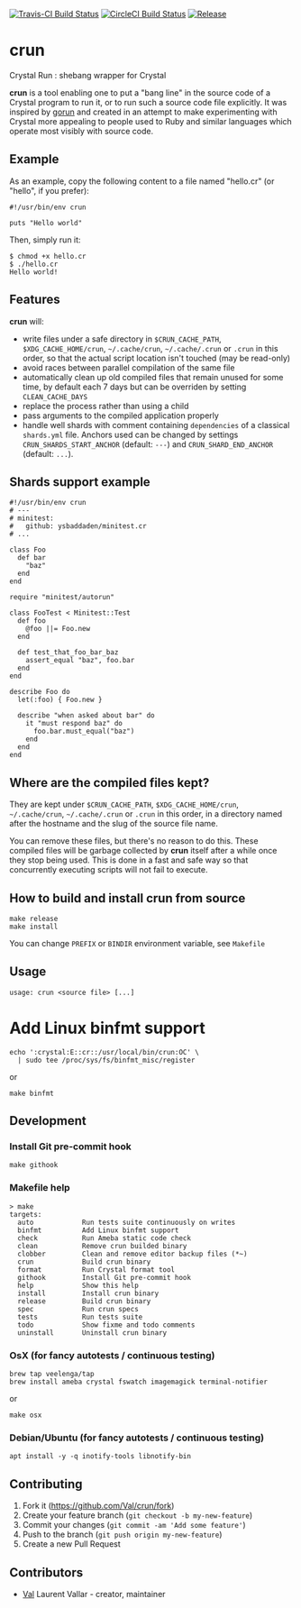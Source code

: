 [![Travis-CI Build Status](https://travis-ci.org/Val/crun.svg?branch=master)](https://travis-ci.org/Val/crun)
[![CircleCI Build Status](https://circleci.com/gh/Val/crun.svg?style=shield)](https://circleci.com/gh/Val/crun)
[![Release](https://img.shields.io/github/release/Val/crun.svg?maxAge=360)](https://github.com/Val/crun/releases)

# crun
Crystal Run : shebang wrapper for Crystal

**crun** is a tool enabling one to put a "bang line" in the source code of
a Crystal program to run it, or to run such a source code file explicitly.
It was inspired by [gorun](https://github.com/erning/gorun) and created in
an attempt to make experimenting with Crystal more appealing to people
used to Ruby and similar languages which operate most visibly with source
code.

## Example

As an example, copy the following content to a file named "hello.cr" (or
"hello", if you prefer):

```Crystal
#!/usr/bin/env crun

puts "Hello world"
```

Then, simply run it:


```
$ chmod +x hello.cr
$ ./hello.cr
Hello world!
```

## Features

**crun** will:

  * write files under a safe directory in `$CRUN_CACHE_PATH`,
    `$XDG_CACHE_HOME/crun`, `~/.cache/crun`, `~/.cache/.crun` or `.crun`
    in this order, so that the actual script location isn't touched
    (may be read-only)
  * avoid races between parallel compilation of the same file
  * automatically clean up old compiled files that remain unused for
    some time, by default each 7 days but can be overriden by setting
    `CLEAN_CACHE_DAYS`
  * replace the process rather than using a child
  * pass arguments to the compiled application properly
  * handle well shards with comment containing `dependencies` of a
    classical `shards.yml` file. Anchors used can be changed by settings
    `CRUN_SHARDS_START_ANCHOR` (default: `---`) and
    `CRUN_SHARD_END_ANCHOR` (default: `...`).

## Shards support example

```Crystal
#!/usr/bin/env crun
# ---
# minitest:
#   github: ysbaddaden/minitest.cr
# ...

class Foo
  def bar
    "baz"
  end
end

require "minitest/autorun"

class FooTest < Minitest::Test
  def foo
    @foo ||= Foo.new
  end

  def test_that_foo_bar_baz
    assert_equal "baz", foo.bar
  end
end

describe Foo do
  let(:foo) { Foo.new }

  describe "when asked about bar" do
    it "must respond baz" do
      foo.bar.must_equal("baz")
    end
  end
end

```

## Where are the compiled files kept?

They are kept under `$CRUN_CACHE_PATH`, `$XDG_CACHE_HOME/crun`,
`~/.cache/crun`, `~/.cache/.crun` or `.crun` in this order, in a directory
named after the hostname and the slug of the source file name.

You can remove these files, but there's no reason to do this. These
compiled files will be garbage collected by **crun** itself after a while
once they stop being used. This is done in a fast and safe way so that
concurrently executing scripts will not fail to execute.

## How to build and install crun from source

```Shell
make release
make install
```

You can change `PREFIX` or `BINDIR` environment variable, see `Makefile`

## Usage

```Shell
usage: crun <source file> [...]
```

# Add Linux binfmt support

``` Shell
echo ':crystal:E::cr::/usr/local/bin/crun:OC' \
  | sudo tee /proc/sys/fs/binfmt_misc/register
```
or
```Shell
make binfmt
```

## Development

### Install Git pre-commit hook

```Shell
make githook
```

### Makefile help

```Shell
> make
targets:
  auto            Run tests suite continuously on writes
  binfmt          Add Linux binfmt support
  check           Run Ameba static code check
  clean           Remove crun builded binary
  clobber         Clean and remove editor backup files (*~)
  crun            Build crun binary
  format          Run Crystal format tool
  githook         Install Git pre-commit hook
  help            Show this help
  install         Install crun binary
  release         Build crun binary
  spec            Run crun specs
  tests           Run tests suite
  todo            Show fixme and todo comments
  uninstall       Uninstall crun binary
```

### OsX (for fancy autotests / continuous testing)

```Shell
brew tap veelenga/tap
brew install ameba crystal fswatch imagemagick terminal-notifier
```
or
```Shell
make osx
```

### Debian/Ubuntu (for fancy autotests / continuous testing)

```Shell
apt install -y -q inotify-tools libnotify-bin
```

## Contributing

1. Fork it (<https://github.com/Val/crun/fork>)
2. Create your feature branch (`git checkout -b my-new-feature`)
3. Commit your changes (`git commit -am 'Add some feature'`)
4. Push to the branch (`git push origin my-new-feature`)
5. Create a new Pull Request

## Contributors

- [Val](https://github.com/Val) Laurent Vallar - creator, maintainer
